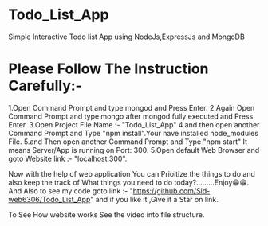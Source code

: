 # Todo_List_App
Simple Interactive Todo list App using NodeJs,ExpressJs and MongoDB

# Please Follow The Instruction Carefully:-

1.Open Command Prompt and type mongod and Press Enter.
2.Again Open Command Prompt and type mongo after mongod fully executed and Press Enter.
3.Open Project File Name :- "Todo_List_App"
4.and then open another Command Prompt and Type "npm install".Your have installed node_modules File.
5.and Then open another Command Prompt and Type "npm start" It means Server/App is running on Port: 300.
5.Open default Web Browser and goto Website link :- "localhost:300".

Now with the help of web application You can Prioitize the things to do and also keep the track of What things you need to do today?.........Enjoy😁😁.
And Also to see my code goto link :- "https://github.com/Sid-web6306/Todo_List_App" and if you like it ,Give it a Star on link.

To See How website works See the video into file structure.
